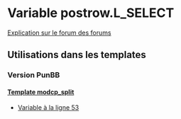 # Variable postrow.L_SELECT
[Explication sur le forum des forums](http://forum.forumactif.com/t294113-listing-des-variables#postrow.L_SELECT)
## Utilisations dans les templates
### Version PunBB
#### [Template modcp_split](punbb/modcp_split.md)
* [Variable à la ligne 53](../punbb/modcp_split.tpl#L53)